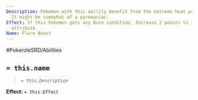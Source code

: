 ```yaml
---
Description: Pokemon with this ability benefit from the extreme heat produced by fire.
  It might be somewhat of a pyromaniac.
Effect: If this Pokemon gets any Burn condition, Increase 2 points to its Special
  attribute.
Name: Flare Boost
---
```


#PokeroleSRD/Abilities

## `= this.name`

> *`= this.Description`*

**Effect:** `= this.Effect`